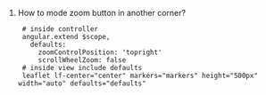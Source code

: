 1. How to mode zoom button in another corner?
      
        # inside controller
        angular.extend $scope, 
          defaults:
            zoomControlPosition: 'topright'
            scrollWheelZoom: false
        # inside view include defaults
        leaflet lf-center="center" markers="markers" height="500px" width="auto" defaults="defaults"
